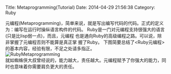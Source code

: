 Title: Metaprogramming(Tutorial)
Date: 2014-04-29 21:56:38
Category: Ruby

元编程(Metaprogramming)，简单来说，就是写出编写代码的代码。正式的定义为：编写在运行时操纵语言构件的代码。
Ruby是一门对元编程支持很强大的语言(只是比lisp弱一点)，而且，元编程
也是通向Ruby的高级编程之路。可以说，除非掌握了元编程否则不能算是真正掌
握了Ruby。
下图简要总结了<Ruby元编程>的基本内容，经验有限，不足之处请多指正。
<br>
![RubyMetaprogramming](/images/RubyMetaprogramming.png)
<br> 
就如蜘蛛侠大叔曾经说的，能力越大，责任越大。元编程赋予了你强大的能力，同时也意味着你需要肩负更大的责任。

